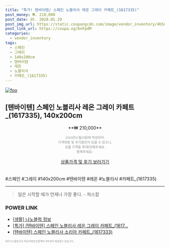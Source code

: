 ```yaml
--- 
title: "특가! 텐바이텐/ 스페인 노블리사 레온 그레이 카페트_(1617335)" 
post_money: ₩. 210,000 
post_date: dt. 2020.01.29 
post_img_url: https://static.coupangcdn.com/image/vendor_inventory/4b5d/16e30281c932b99ac6b1794a63d9b77b81f0088aa983a96f1530f7c16173.jpg 
post_link_url: https://coupa.ng/bnFpdM 
categories: 
  - vendor_inventory 
tags: 
  - 스페인 
  - 그레이 
  - 140x200cm 
  - 텐바이텐 
  - 레온 
  - 노블리사 
  - 카페트_(1617335) 
--- 
```

[![foo](https://static.coupangcdn.com/image/vendor_inventory/4b5d/16e30281c932b99ac6b1794a63d9b77b81f0088aa983a96f1530f7c16173.jpg)](https://coupa.ng/bnFpdM) 

## [텐바이텐] 스페인 노블리사 레온 그레이 카페트_(1617335), 140x200cm 
<p style="text-align: center;">**₩ 210,000**</p> 
<p style="text-align: center;"><span style="color: #898c8f; font-family: Georgia,Times,serif; font-size: 0.75em;">2020년01월29일에 작성되어, <br>가격변동 및 추가할인이 있을 수 있으니,<br> 상품 가격을 꼭!확인해주세요.<br>행복하세요~</span> 
</p>	 
<div markdown="0" style="text-align: center;"><a href="https://coupa.ng/bnFpdM" class="btn btn--success">상품가격 및 후기 보러가기</a></div> 
<br><br> 
  #스페인 #그레이 #140x200cm #텐바이텐 #레온 #노블리사 #카페트_(1617335) 
<hr> 

> 일은 시작할 때가 언제나 가장 좋다. - 파스칼 


### POWER LINK

* <a href="https://blog.naver.com/santokki14/221775622117" target="_blank"> [생활] 나노블럭 정보 </a>
* <a href="https://blog.naver.com/sakai111/221789468030" target="_blank">[특가] [텐바이텐] 스페인 노블리사 레온 그레이 카페트_(1617...</a>
* <a href="https://blog.naver.com/fasyy4321/221790103855" target="_blank">[텐바이텐] 스페인 노블리사 소리아 카페트_(1617333)</a>

<span style="color: #898c8f; font-family: Georgia,Times,serif; font-size: 0.55em;">파트너스활동으로 작성자에게 일정액의 커미션이 제공될수 있습니다.</span> 
